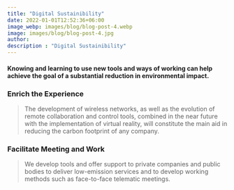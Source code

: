 ```yaml
---
title: "Digital Sustainibility"
date: 2022-01-01T12:52:36+06:00
image_webp: images/blog/blog-post-4.webp
image: images/blog/blog-post-4.jpg
author:
description : "Digital Sustainibility"
---
```


#### Knowing and learning to use new tools and ways of working can help achieve the goal of a substantial reduction in environmental impact.

### Enrich the Experience

> The development of wireless networks, as well as the evolution of remote collaboration and control tools, combined in the near future with the implementation of virtual reality, will constitute the main aid in reducing the carbon footprint of any company.

### Facilitate Meeting and Work

> We develop tools and offer support to private companies and public bodies to deliver low-emission services and to develop working methods such as face-to-face telematic meetings.

